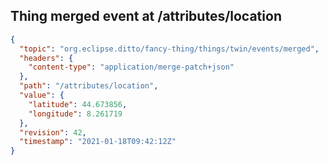 ## Thing merged event at /attributes/location

```json
{
  "topic": "org.eclipse.ditto/fancy-thing/things/twin/events/merged",
  "headers": {
    "content-type": "application/merge-patch+json"
  },
  "path": "/attributes/location",
  "value": {
    "latitude": 44.673856,
    "longitude": 8.261719
  },
  "revision": 42,
  "timestamp": "2021-01-18T09:42:12Z"
}
```
